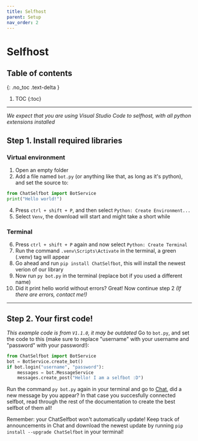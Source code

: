 ```yaml
---
title: Selfhost
parent: Setup
nav_order: 2
---
```


# Selfhost

## Table of contents
{: .no_toc .text-delta }

1. TOC
{:toc}

---

*We expect that you are using Visual Studio Code to selfhost, with all python extensions installed*

## Step 1. Install required libraries

### Virtual environment
1. Open an empty folder
2. Add a file named `bot.py` (or anything like that, as long as it's python), and set the source to:
```py
from ChatSelfbot import BotService
print("Hello world!")
```
4. Press `ctrl + shift + P`, and then select `Python: Create Environment...`
5. Select `Venv`, the download will start and might take a short while

### Terminal
6. Press `ctrl + shift + P` again and now select `Python: Create Terminal`
7. Run the command `.venv\Scripts\Activate` in the terminal, a green (.venv) tag will appear
8. Go ahead and run `pip install ChatSelfbot`, this will install the newest verion of our library
9. Now run `py bot.py` in the terminal (replace bot if you used a different name)
10. Did it print hello world without errors? Great! Now continue step 2
    *(If there are errors, contact me!)*

---

## Step 2. Your first code!
*This example code is from `V1.1.0`, it may be outdated*
Go to `bot.py`, and set the code to this (make sure to replace "username" with your username and "password" with your password!):
```py
from ChatSelfbot import BotService
bot = BotService.create_bot()
if bot.login("username", "password"):
    messages = bot.MessageService
    messages.create_post("Hello! I am a selfbot :D")
```
Run the command `py bot.py` again in your terminal and go to [Chat](https://chat.jonazwetsloot.nl/timeline?sort=time), did a new message by you appear? In that case you succesfully connected selfbot, read through the rest of the documentation to create the best selfbot of them all!

Remember: your ChatSelfbot won't automatically update! Keep track of announcements in Chat and download the newest update by running `pip install --upgrade ChatSelfbot` in your terminal!
